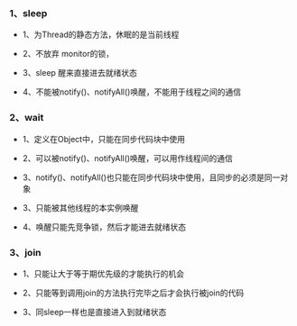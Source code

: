 ### 1、sleep

- 1、为Thread的静态方法，休眠的是当前线程

- 2、不放弃 monitor的锁，

- 3、sleep 醒来直接进去就绪状态

- 4、不能被notify()、notifyAll()唤醒，不能用于线程之间的通信

### 2、wait

- 1、定义在Object中，只能在同步代码块中使用

- 2、可以被notify()、notifyAll()唤醒，可以用作线程间的通信

- 3、notify()、notifyAll()也只能在同步代码块中使用，且同步的必须是同一对象

- 3、只能被其他线程的本实例唤醒

- 4、唤醒只能先竞争锁，然后才能进去就绪状态

### 3、join

- 1、只能让大于等于期优先级的才能执行的机会

- 2、只能等到调用join的方法执行完毕之后才会执行被join的代码

- 3、同sleep一样也是直接进入到就绪状态